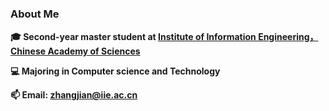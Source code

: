 ### About Me

**🎓 Second-year master student at [Institute of Information Engineering，Chinese Academy of Sciences](http://www.iie.ac.cn)**

**💻 Majoring in Computer science and Technology**

**📫 Email: zhangjian@iie.ac.cn**

